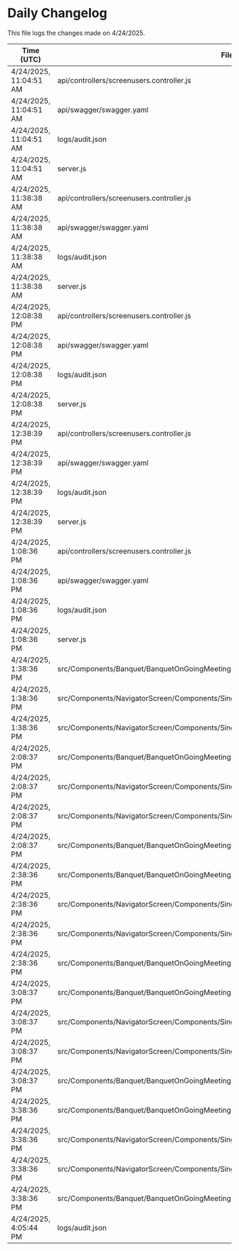 # Daily Changelog

This file logs the changes made on 4/24/2025.

| Time (UTC)             | Files Modified                    | Changes (Addition/Deletion) |
|------------------------|-----------------------------------|-----------------------------|
| 4/24/2025, 11:04:51 AM | api/controllers/screenusers.controller.js | 9 Additions & 9 Deletions |
| 4/24/2025, 11:04:51 AM | api/swagger/swagger.yaml | 4 Additions & 4 Deletions |
| 4/24/2025, 11:04:51 AM | logs/audit.json | 15 Additions & 15 Deletions |
| 4/24/2025, 11:04:51 AM | server.js | 12 Additions & 12 Deletions |
| 4/24/2025, 11:38:38 AM | api/controllers/screenusers.controller.js | 9 Additions & 9 Deletions|
| 4/24/2025, 11:38:38 AM | api/swagger/swagger.yaml | 4 Additions & 4 Deletions|
| 4/24/2025, 11:38:38 AM | logs/audit.json | 15 Additions & 15 Deletions|
| 4/24/2025, 11:38:38 AM | server.js | 12 Additions & 12 Deletions|
| 4/24/2025, 12:08:38 PM | api/controllers/screenusers.controller.js | 9 Additions & 9 Deletions|
| 4/24/2025, 12:08:38 PM | api/swagger/swagger.yaml | 4 Additions & 4 Deletions|
| 4/24/2025, 12:08:38 PM | logs/audit.json | 15 Additions & 15 Deletions|
| 4/24/2025, 12:08:38 PM | server.js | 12 Additions & 12 Deletions|
| 4/24/2025, 12:38:39 PM | api/controllers/screenusers.controller.js | 9 Additions & 9 Deletions|
| 4/24/2025, 12:38:39 PM | api/swagger/swagger.yaml | 4 Additions & 4 Deletions|
| 4/24/2025, 12:38:39 PM | logs/audit.json | 15 Additions & 15 Deletions|
| 4/24/2025, 12:38:39 PM | server.js | 12 Additions & 12 Deletions|
| 4/24/2025, 1:08:36 PM | api/controllers/screenusers.controller.js | 9 Additions & 9 Deletions|
| 4/24/2025, 1:08:36 PM | api/swagger/swagger.yaml | 4 Additions & 4 Deletions|
| 4/24/2025, 1:08:36 PM | logs/audit.json | 15 Additions & 15 Deletions|
| 4/24/2025, 1:08:36 PM | server.js | 12 Additions & 12 Deletions|
| 4/24/2025, 1:38:36 PM | src/Components/Banquet/BanquetOnGoingMeetingDisplay.js | 4 Additions & 1 Deletions|
| 4/24/2025, 1:38:36 PM | src/Components/NavigatorScreen/Components/SingleMRCard/CardBodyNoImageRed/CardBodyNoImageRed.js | 2 Additions & 2 Deletions|
| 4/24/2025, 1:38:36 PM | src/Components/NavigatorScreen/Components/SingleMRCard/SingleNoImageCardRed.js | 1 Additions & 1 Deletions|
| 4/24/2025, 2:08:37 PM | src/Components/Banquet/BanquetOnGoingMeetingDisplay.js | 56 Additions & 10 Deletions|
| 4/24/2025, 2:08:37 PM | src/Components/NavigatorScreen/Components/SingleMRCard/CardBodyNoImageRed/CardBodyNoImageRed.js | 2 Additions & 2 Deletions|
| 4/24/2025, 2:08:37 PM | src/Components/NavigatorScreen/Components/SingleMRCard/SingleNoImageCardRed.js | 1 Additions & 1 Deletions|
| 4/24/2025, 2:08:37 PM | src/Components/Banquet/BanquetOnGoingMeetingDisplay.css | 0 Additions & 0 Deletions|
| 4/24/2025, 2:38:36 PM | src/Components/Banquet/BanquetOnGoingMeetingDisplay.js | 56 Additions & 10 Deletions|
| 4/24/2025, 2:38:36 PM | src/Components/NavigatorScreen/Components/SingleMRCard/CardBodyNoImageRed/CardBodyNoImageRed.js | 2 Additions & 2 Deletions|
| 4/24/2025, 2:38:36 PM | src/Components/NavigatorScreen/Components/SingleMRCard/SingleNoImageCardRed.js | 1 Additions & 1 Deletions|
| 4/24/2025, 2:38:36 PM | src/Components/Banquet/BanquetOnGoingMeetingDisplay.css | 0 Additions & 0 Deletions|
| 4/24/2025, 3:08:37 PM | src/Components/Banquet/BanquetOnGoingMeetingDisplay.js | 56 Additions & 10 Deletions|
| 4/24/2025, 3:08:37 PM | src/Components/NavigatorScreen/Components/SingleMRCard/CardBodyNoImageRed/CardBodyNoImageRed.js | 2 Additions & 2 Deletions|
| 4/24/2025, 3:08:37 PM | src/Components/NavigatorScreen/Components/SingleMRCard/SingleNoImageCardRed.js | 1 Additions & 1 Deletions|
| 4/24/2025, 3:08:37 PM | src/Components/Banquet/BanquetOnGoingMeetingDisplay.css | 0 Additions & 0 Deletions|
| 4/24/2025, 3:38:36 PM | src/Components/Banquet/BanquetOnGoingMeetingDisplay.js | 56 Additions & 10 Deletions|
| 4/24/2025, 3:38:36 PM | src/Components/NavigatorScreen/Components/SingleMRCard/CardBodyNoImageRed/CardBodyNoImageRed.js | 2 Additions & 2 Deletions|
| 4/24/2025, 3:38:36 PM | src/Components/NavigatorScreen/Components/SingleMRCard/SingleNoImageCardRed.js | 1 Additions & 1 Deletions|
| 4/24/2025, 3:38:36 PM | src/Components/Banquet/BanquetOnGoingMeetingDisplay.css | 0 Additions & 0 Deletions|
| 4/24/2025, 4:05:44 PM | logs/audit.json | 15 Additions & 15 Deletions|
